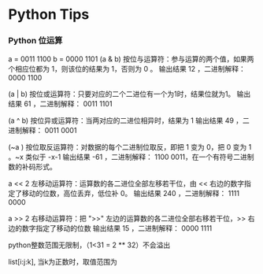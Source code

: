 # Python Tips
### Python 位运算
a = 0011 1100
b = 0000 1101
(a & b)
按位与运算符：参与运算的两个值，如果两个相应位都为 1，则该位的结果为 1，否则为 0 。
输出结果 12 ，二进制解释： 0000 1100

(a | b)
按位或运算符：只要对应的二个二进位有一个为1时，结果位就为1。
输出结果 61 ，二进制解释： 0011 1101

(a ^ b)
按位异或运算符：当两对应的二进位相异时，结果为 1
输出结果 49 ，二进制解释： 0011 0001

(~a )
按位取反运算符：对数据的每个二进制位取反，即把 1 变为 0，把 0 变为 1 。~x 类似于 -x-1
输出结果 -61 ，二进制解释： 1100 0011，在一个有符号二进制数的补码形式。

a << 2
左移动运算符：运算数的各二进位全部左移若干位，由 << 右边的数字指定了移动的位数，高位丢弃，低位补 0。
输出结果 240 ，二进制解释： 1111 0000

a >> 2
右移动运算符：把 ">>" 左边的运算数的各二进位全部右移若干位，>> 右边的数字指定了移动的位数
输出结果 15 ，二进制解释： 0000 1111

python整数范围无限制，（1<31 = 2 ** 32）不会溢出

list[i:j:k], 当k为正数时，取值范围为

